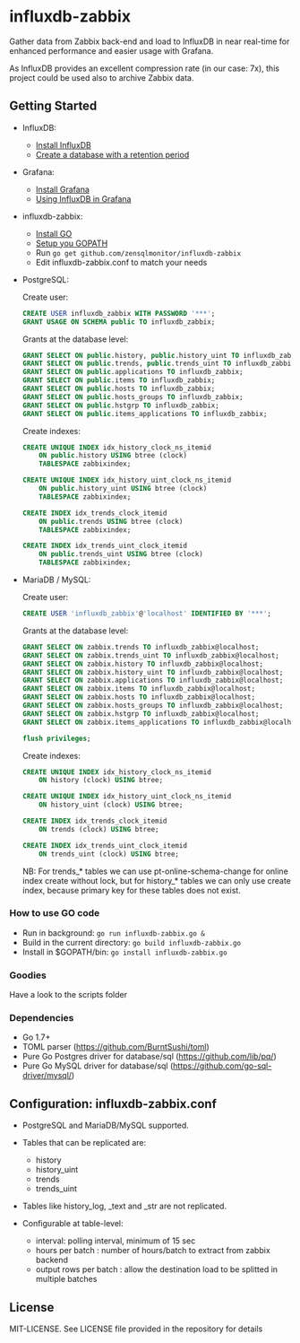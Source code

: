 # influxdb-zabbix
Gather data from Zabbix back-end and load to InfluxDB in near real-time for enhanced performance and easier usage with Grafana.

As InfluxDB provides an excellent compression rate (in our case: 7x), this project could be used also to archive Zabbix data.

## Getting Started

- InfluxDB: 
	- [Install InfluxDB](https://docs.influxdata.com/influxdb/v1.1/introduction/installation/)
	- [Create a database with a retention period ](https://docs.influxdata.com/influxdb/v1.1/introduction/getting_started/) <br />
- Grafana:
	- [Install Grafana](http://docs.grafana.org/installation/)
	- [Using InfluxDB in Grafana](http://docs.grafana.org/features/datasources/influxdb/)
- influxdb-zabbix:
	- [Install GO](https://golang.org/doc/install)
	- [Setup you GOPATH](https://golang.org/doc/code.html#GOPATH)
	- Run ``` go get github.com/zensqlmonitor/influxdb-zabbix ```
	- Edit influxdb-zabbix.conf to match your needs  <br />	
- PostgreSQL:

	Create user:
	```SQL 
	CREATE USER influxdb_zabbix WITH PASSWORD '***';
	GRANT USAGE ON SCHEMA public TO influxdb_zabbix;
	```
	Grants at the database level:
	```SQL 
	GRANT SELECT ON public.history, public.history_uint TO influxdb_zabbix;
	GRANT SELECT ON public.trends, public.trends_uint TO influxdb_zabbix;
	GRANT SELECT ON public.applications TO influxdb_zabbix;
	GRANT SELECT ON public.items TO influxdb_zabbix;
	GRANT SELECT ON public.hosts TO influxdb_zabbix;
	GRANT SELECT ON public.hosts_groups TO influxdb_zabbix;
	GRANT SELECT ON public.hstgrp TO influxdb_zabbix;
	GRANT SELECT ON public.items_applications TO influxdb_zabbix;
	```
	
	Create indexes:
	```SQL 
	CREATE UNIQUE INDEX idx_history_clock_ns_itemid
		ON public.history USING btree (clock)
		TABLESPACE zabbixindex;

	CREATE UNIQUE INDEX idx_history_uint_clock_ns_itemid
		ON public.history_uint USING btree (clock)
		TABLESPACE zabbixindex;

	CREATE INDEX idx_trends_clock_itemid
		ON public.trends USING btree (clock)
		TABLESPACE zabbixindex;

	CREATE INDEX idx_trends_uint_clock_itemid
		ON public.trends_uint USING btree (clock)
		TABLESPACE zabbixindex;
	```	
	
- MariaDB / MySQL:

	Create user:
	```SQL 
	CREATE USER 'influxdb_zabbix'@'localhost' IDENTIFIED BY '***';
	```
	
	Grants at the database level:
	```SQL 
	GRANT SELECT ON zabbix.trends TO influxdb_zabbix@localhost;
	GRANT SELECT ON zabbix.trends_uint TO influxdb_zabbix@localhost;
	GRANT SELECT ON zabbix.history TO influxdb_zabbix@localhost;
	GRANT SELECT ON zabbix.history_uint TO influxdb_zabbix@localhost;
	GRANT SELECT ON zabbix.applications TO influxdb_zabbix@localhost;
	GRANT SELECT ON zabbix.items TO influxdb_zabbix@localhost;
	GRANT SELECT ON zabbix.hosts TO influxdb_zabbix@localhost;
	GRANT SELECT ON zabbix.hosts_groups TO influxdb_zabbix@localhost;
	GRANT SELECT ON zabbix.hstgrp TO influxdb_zabbix@localhost;
	GRANT SELECT ON zabbix.items_applications TO influxdb_zabbix@localhost;
	
 	flush privileges;
	```

	Create indexes:
	```SQL 
	CREATE UNIQUE INDEX idx_history_clock_ns_itemid
		ON history (clock) USING btree;

	CREATE UNIQUE INDEX idx_history_uint_clock_ns_itemid
		ON history_uint (clock) USING btree;

	CREATE INDEX idx_trends_clock_itemid
		ON trends (clock) USING btree;

	CREATE INDEX idx_trends_uint_clock_itemid
		ON trends_uint (clock) USING btree;
	```
	
	NB:
	For trends_* tables we can use pt-online-schema-change for online index create without lock, but for history_* tables we can
	only use create index, because primary key for these tables does not exist.
	
### How to use GO code

- Run in background: ``` go run influxdb-zabbix.go & ```
- Build in the current directory: ``` go build influxdb-zabbix.go ```
- Install in $GOPATH/bin: ``` go install influxdb-zabbix.go ```

### Goodies
Have a look to the scripts folder

### Dependencies
- Go 1.7+
- TOML parser (https://github.com/BurntSushi/toml)
- Pure Go Postgres driver for database/sql (https://github.com/lib/pq/)
- Pure Go MySQL driver for database/sql (https://github.com/go-sql-driver/mysql/)

## Configuration: influxdb-zabbix.conf

- PostgreSQL and MariaDB/MySQL supported.

- Tables that can be replicated are:
  - history
  - history_uint
  - trends
  - trends_uint
- Tables like history_log, _text and _str are not replicated.

- Configurable at table-level:
  - interval: polling interval, minimum of 15 sec
  - hours per batch : number of hours/batch to extract from zabbix backend 
  - output rows per batch :  allow the destination load to be splitted in multiple batches
 
## License

MIT-LICENSE. See LICENSE file provided in the repository for details
